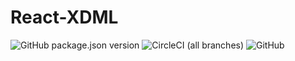 # React-XDML
![GitHub package.json version](https://img.shields.io/github/package-json/v/storm4542/React-XDML.svg)
![CircleCI (all branches)](https://img.shields.io/circleci/project/Storm4542/React-XDML/master.svg)
![GitHub](https://img.shields.io/github/license/Storm4542/React-XDML.svg)
